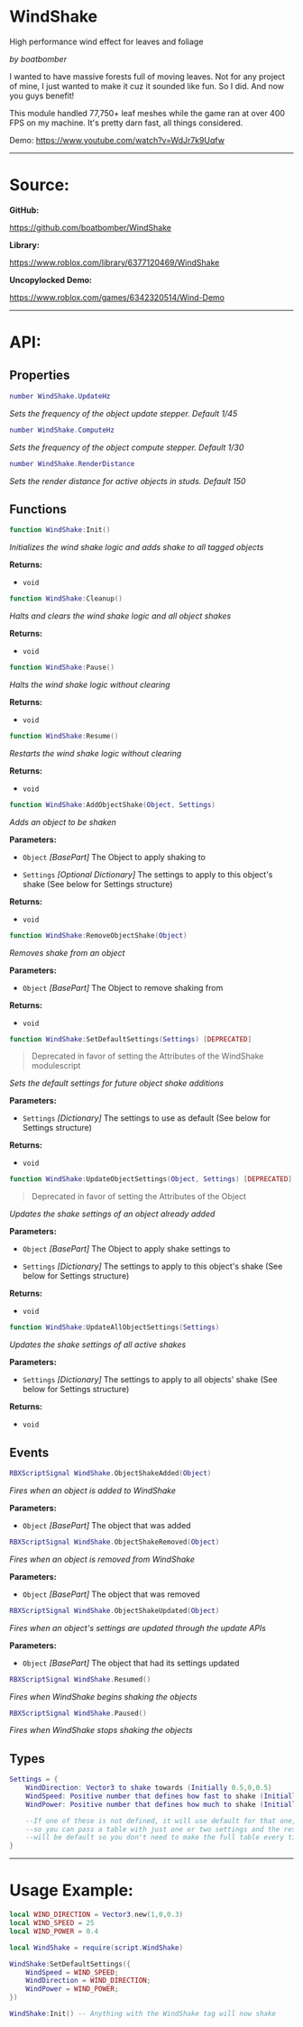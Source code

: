 # WindShake

High performance wind effect for leaves and foliage

*by boatbomber*

I wanted to have massive forests full of moving leaves. Not for any project of mine, I just wanted to make it cuz it sounded like fun. So I did. And now you guys benefit!

This module handled 77,750+ leaf meshes while the game ran at over 400 FPS on my machine. It's pretty darn fast, all things considered.

Demo:
https://www.youtube.com/watch?v=WdJr7k9Uqfw

-----

# Source:

**GitHub:**

https://github.com/boatbomber/WindShake

**Library:**

https://www.roblox.com/library/6377120469/WindShake

**Uncopylocked Demo:**

https://www.roblox.com/games/6342320514/Wind-Demo

-----

# API:

## Properties

```Lua
number WindShake.UpdateHz
```
*Sets the frequency of the object update stepper. Default 1/45*

```Lua
number WindShake.ComputeHz
```
*Sets the frequency of the object compute stepper. Default 1/30*

```Lua
number WindShake.RenderDistance
```
*Sets the render distance for active objects in studs. Default 150*


## Functions

```Lua
function WindShake:Init()
```
*Initializes the wind shake logic and adds shake to all tagged objects*

**Returns:**
* `void`

```Lua
function WindShake:Cleanup()
```
*Halts and clears the wind shake logic and all object shakes*

**Returns:**
* `void`

```Lua
function WindShake:Pause()
```
*Halts the wind shake logic without clearing*

**Returns:**
* `void`

```Lua
function WindShake:Resume()
```
*Restarts the wind shake logic without clearing*

**Returns:**
* `void`

```Lua
function WindShake:AddObjectShake(Object, Settings)
```
*Adds an object to be shaken*

**Parameters:**
- `Object` *[BasePart]*
The Object to apply shaking to

- `Settings` *[Optional Dictionary]*
The settings to apply to this object's shake (See below for Settings structure)

**Returns:**
* `void`

```Lua
function WindShake:RemoveObjectShake(Object)
```
*Removes shake from an object*

**Parameters:**
- `Object` *[BasePart]*
The Object to remove shaking from

**Returns:**
* `void`

```Lua
function WindShake:SetDefaultSettings(Settings) [DEPRECATED]
```
> Deprecated in favor of setting the Attributes of the WindShake modulescript

*Sets the default settings for future object shake additions*


**Parameters:**

- `Settings` *[Dictionary]*
The settings to use as default (See below for Settings structure)

**Returns:**
* `void`

```Lua
function WindShake:UpdateObjectSettings(Object, Settings) [DEPRECATED]
```
> Deprecated in favor of setting the Attributes of the Object

*Updates the shake settings of an object already added*

**Parameters:**
- `Object` *[BasePart]*
The Object to apply shake settings to

- `Settings` *[Dictionary]*
The settings to apply to this object's shake (See below for Settings structure)

**Returns:**
* `void`

```Lua
function WindShake:UpdateAllObjectSettings(Settings)
```
*Updates the shake settings of all active shakes*

**Parameters:**

- `Settings` *[Dictionary]*
The settings to apply to all objects' shake (See below for Settings structure)

**Returns:**
* `void`

## Events

```Lua
RBXScriptSignal WindShake.ObjectShakeAdded(Object)
```
*Fires when an object is added to WindShake*

**Parameters:**

- `Object` *[BasePart]*
The object that was added

```Lua
RBXScriptSignal WindShake.ObjectShakeRemoved(Object)
```
*Fires when an object is removed from WindShake*

**Parameters:**

- `Object` *[BasePart]*
The object that was removed

```Lua
RBXScriptSignal WindShake.ObjectShakeUpdated(Object)
```
*Fires when an object's settings are updated through the update APIs*

**Parameters:**

- `Object` *[BasePart]*
The object that had its settings updated

```Lua
RBXScriptSignal WindShake.Resumed()
```
*Fires when WindShake begins shaking the objects*

```Lua
RBXScriptSignal WindShake.Paused()
```
*Fires when WindShake stops shaking the objects*

## Types

```Lua
Settings = {
    WindDirection: Vector3 to shake towards (Initially 0.5,0,0.5)
    WindSpeed: Positive number that defines how fast to shake (Initially 20)
    WindPower: Positive number that defines how much to shake (Initially 0.5)

    --If one of these is not defined, it will use default for that one,
    --so you can pass a table with just one or two settings and the rest
    --will be default so you don't need to make the full table every time.
}
```

-----

# Usage Example:

```Lua
local WIND_DIRECTION = Vector3.new(1,0,0.3)
local WIND_SPEED = 25
local WIND_POWER = 0.4

local WindShake = require(script.WindShake)

WindShake:SetDefaultSettings({
	WindSpeed = WIND_SPEED;
	WindDirection = WIND_DIRECTION;
	WindPower = WIND_POWER;
})

WindShake:Init() -- Anything with the WindShake tag will now shake

```
